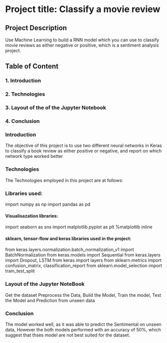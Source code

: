 # Project title: Classify a movie review
## Project Description
Use Machine Learning to build a RNN model which you can use to classify movie reviews as either negative or positive, which is a sentiment analysis project.
 ## Table of Content
 ### 1. Introduction
 ### 2. Technologies
 ### 3. Layout of the of the Jupyter Notebook
 ### 4. Conclusion

 ### Introduction
 The objective of this project is to use two different neural networks in Keras to classify a book review as either positive
or negative, and report on which network type worked better
 ### Technologies
 The Technologies employed in this project are at follows:
 ### Libraries used:
 import numpy as np
 import pandas as pd
 #### Visualisazation libraries:
 import seaborn as sns
 import matplotlib.pyplot as plt
 %matplotlib inline
 #### sklearn, tensor-flow and keras libraries used in the project:
from keras.layers.normalization.batch_normalization_v1 import BatchNormalization
from keras.models import Sequential
from keras.layers import Dropout, LSTM
from keras import layers
from sklearn.metrics import confusion_matrix, classification_report
from sklearn.model_selection import train_test_split
 
 ### Layout of the Jupyter NoteBook
Get the dataset
Preprocess the Data, 
Build the Model, 
Train the model, 
Test the Model and
Prediction from unseen data
 ### Conclusion 
 The model worked well, as it was able to predict the Sentimental on unseen data, However the both models performed with an accuracy of 50%, which suggest that thses model are not best suited for the dataset.
